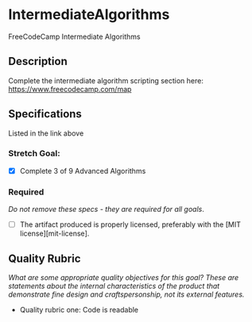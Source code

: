 # IntermediateAlgorithms
FreeCodeCamp Intermediate Algorithms

## Description

Complete the intermediate algorithm scripting section here:
https://www.freecodecamp.com/map


## Specifications

Listed in the link above

### Stretch Goal:
 - [x] Complete 3 of 9 Advanced Algorithms

### Required

_Do not remove these specs - they are required for all goals_.

- [ ] The artifact produced is properly licensed, preferably with the [MIT license][mit-license].

## Quality Rubric

_What are some appropriate quality objectives for this goal? These are statements about the internal characteristics of the product that demonstrate fine design and craftspersonship, not its external features._

- Quality rubric one: Code is readable
